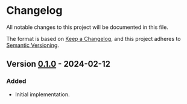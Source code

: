 # Changelog

All notable changes to this project will be documented in this file.

The format is based on [Keep a Changelog](https://keepachangelog.com/en/1.0.0/),
and this project adheres to [Semantic Versioning](https://semver.org/spec/v2.0.0.html).


## Version [0.1.0] - 2024-02-12

### Added

- Initial implementation.

[0.1.0]: https://gitlab.com/claudiomattera/scd4x-rs/-/tags/v0.1.0
